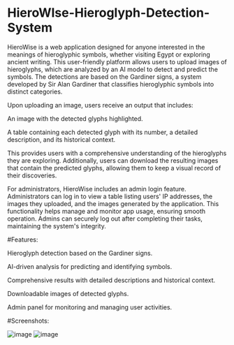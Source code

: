 # HieroWIse-Hieroglyph-Detection-System


HieroWise is a web application designed for anyone interested in the meanings of hieroglyphic symbols, whether visiting Egypt or exploring ancient writing. This user-friendly platform allows users to upload images of hieroglyphs, which are analyzed by an AI model to detect and predict the symbols. The detections are based on the Gardiner signs, a system developed by Sir Alan Gardiner that classifies hieroglyphic symbols into distinct categories.

Upon uploading an image, users receive an output that includes:

An image with the detected glyphs highlighted.

A table containing each detected glyph with its number, a detailed description, and its historical context.

This provides users with a comprehensive understanding of the hieroglyphs they are exploring. Additionally, users can download the resulting images that contain the predicted glyphs, allowing them to keep a visual record of their discoveries.

For administrators, HieroWise includes an admin login feature. Administrators can log in to view a table listing users' IP addresses, the images they uploaded, and the images generated by the application. This functionality helps manage and monitor app usage, ensuring smooth operation. Admins can securely log out after completing their tasks, maintaining the system's integrity.

#Features:

Hieroglyph detection based on the Gardiner signs.

AI-driven analysis for predicting and identifying symbols.

Comprehensive results with detailed descriptions and historical context.

Downloadable images of detected glyphs.

Admin panel for monitoring and managing user activities.

#Screenshots:

![image](https://github.com/user-attachments/assets/6255ab2f-e348-4733-af5d-d4526b3e19a4)
![image](https://github.com/user-attachments/assets/ffc0c1d7-a850-4ec3-a511-e7e58bf68370)



